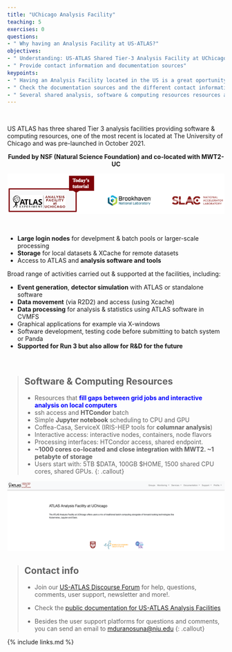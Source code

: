 ```yaml
---
title: "UChicago Analysis Facility"
teaching: 5
exercises: 0
questions:
- " Why having an Analysis Facility at US-ATLAS?"
objectives:
- " Understanding: US-ATLAS Shared Tier-3 Analysis Facility at UChicago"
- " Provide contact information and documentation sources"
keypoints:
- " Having an Analysis Facility located in the US is a great oportunity to simplify and accelerate the delivery of HEP results"
- " Check the documentation sources and the different contact informations for help, user support, feedback, news, etc! "
- " Several shared analysis, software & computing resources resources are available, please use them and provide feedback" 
---
```


<br>

US ATLAS has three shared Tier 3 analysis facilities providing software & computing resources, one of the most recent is located at The University of Chicago and was pre-launched in October 2021.

**<center> Funded by NSF (Natural Science Foundation) and co-located with MWT2-UC </center>**

![image info](./../fig/i_sharedtier3.png)

<br>

- <strong>Large login nodes</strong> for develpment & batch pools or larger-scale processing
- <strong>Storage</strong> for local datasets & XCache for remote datasets
- Access to ATLAS and <strong>analysis software and tools</strong>

Broad range of activities carried out & supported at the facilities, including:
- <strong>Event generation</strong>, <strong>detector simulation</strong> with ATLAS or standalone software
- <strong>Data movement</strong> (via R2D2) and access (using Xcache)
- <strong>Data processing</strong> for analysis & statistics using ATLAS software in CVMFS
- Graphical applications for example via X-windows
- Software development, testing code before submitting to batch system or Panda
- <strong>Supported for Run 3 but also allow for R&D for the future</strong>

<br>

> ## Software & Computing Resources
> - Resources that <font color="blue"><strong>fill gaps between grid jobs and interactive analysis on local computers</strong></font>
> - ssh access and <strong>HTCondor</strong> batch
> - Simple <strong>Jupyter notebook</strong> scheduling to CPU and GPU
> - Coffea-Casa, ServiceX (IRIS-HEP tools for <strong>columnar analysis</strong>)
> - Interactive access: interactive nodes, containers, node flavors
> - Processing interfaces: HTCondor access, shared endpoint.
> - <strong>~1000 cores co-located and close integration with MWT2. ~1 petabyte of storage</strong>
> - Users start with: 5TB $DATA, 100GB $HOME, 1500 shared CPU cores, shared GPUs.
{: .callout}

![image info](./../fig/i_aboutpage.png)

> ## Contact info
>
> - Join our  <a href="https://atlas-talk.sdcc.bnl.gov/"> US-ATLAS Discourse Forum</a> for help, questions, comments, user support, newsletter and more!. 
>
> - Check the <a href="https://usatlas.readthedocs.io/projects/af-docs/en/latest/">public documentation for US-ATLAS Analysis Facilities</a>
>
> - Besides the user support platforms for questions and comments, you can send an email to mduranosuna@niu.edu
{: .callout}

{% include links.md %}
